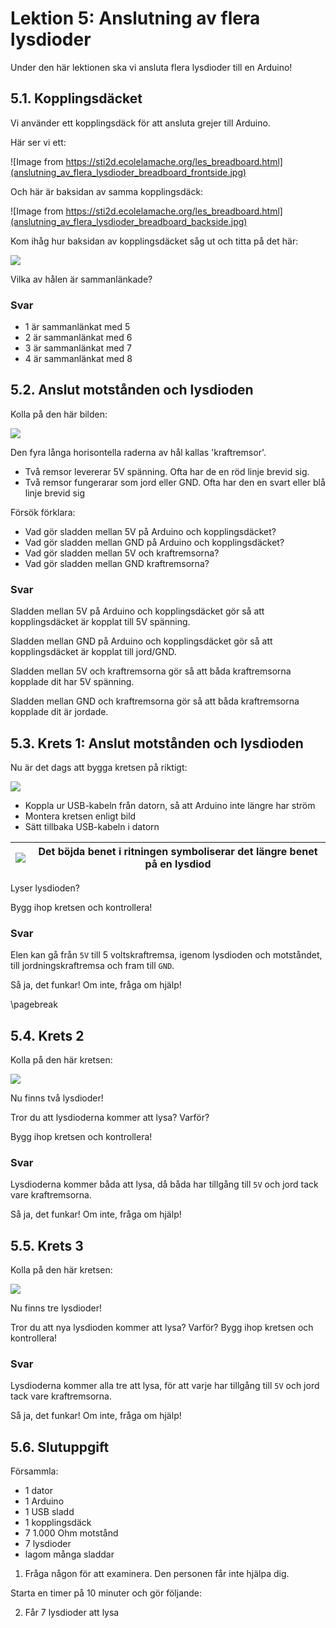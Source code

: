 # Lektion 5: Anslutning av flera lysdioder

Under den här lektionen ska vi ansluta flera lysdioder till en Arduino!

## 5.1. Kopplingsdäcket

Vi använder ett kopplingsdäck för att ansluta grejer till Arduino.

Här ser vi ett:

![Image from https://sti2d.ecolelamache.org/les_breadboard.html](anslutning_av_flera_lysdioder_breadboard_frontside.jpg)

Och här är baksidan av samma kopplingsdäck:

![Image from https://sti2d.ecolelamache.org/les_breadboard.html](anslutning_av_flera_lysdioder_breadboard_backside.jpg)

Kom ihåg hur baksidan av kopplingsdäcket såg ut och titta på det här:

![](anslutning_av_flera_lysdioder_breadboard_schematic_with_dots.png)

Vilka av hålen är sammanlänkade?

### Svar

 * 1 är sammanlänkat med 5
 * 2 är sammanlänkat med 6
 * 3 är sammanlänkat med 7
 * 4 är sammanlänkat med 8

## 5.2. Anslut motstånden och lysdioden

Kolla på den här bilden:

![](anslutning_av_flera_lysdioder_0.png)

Den fyra långa horisontella raderna av hål kallas 'kraftremsor'.

 * Två remsor levererar 5V spänning. 
   Ofta har de en röd linje brevid sig.
 * Två remsor fungerarar som jord eller GND.
   Ofta har den en svart eller blå linje brevid sig

Försök förklara:

 * Vad gör sladden mellan 5V på Arduino och kopplingsdäcket?
 * Vad gör sladden mellan GND på Arduino och kopplingsdäcket?
 * Vad gör sladden mellan 5V och kraftremsorna?
 * Vad gör sladden mellan GND kraftremsorna?


### Svar

Sladden mellan 5V på Arduino och kopplingsdäcket
gör så att kopplingsdäcket är kopplat till 5V spänning.

Sladden mellan GND på Arduino och kopplingsdäcket
gör så att kopplingsdäcket är kopplat till jord/GND.

Sladden mellan 5V och kraftremsorna gör så att båda kraftremsorna kopplade dit har 5V spänning.

Sladden mellan GND och kraftremsorna gör 
så att båda kraftremsorna kopplade dit är jordade.

## 5.3. Krets 1: Anslut motstånden och lysdioden

Nu är det dags att bygga kretsen på riktigt:

![](anslutning_av_flera_lysdioder_1.png)

 * Koppla ur USB-kabeln från datorn, så att Arduino inte längre har ström
 * Montera kretsen enligt bild
 * Sätt tillbaka USB-kabeln i datorn

![](EmojiBowtie.png) | Det böjda benet i ritningen symboliserar det längre benet på en lysdiod
:-------------:|:----------------------------------------: 

Lyser lysdioden?

Bygg ihop kretsen och kontrollera!

### Svar

Elen kan gå från `5V` till 5 voltskraftremsa, igenom lysdioden och motståndet,
till jordningskraftremsa och fram till `GND`.

Så ja, det funkar! Om inte, fråga om hjälp!

\pagebreak

## 5.4. Krets 2

Kolla på den här kretsen:

![](anslutning_av_flera_lysdioder_2.png)

Nu finns två lysdioder!

Tror du att lysdioderna kommer att lysa? Varför?

Bygg ihop kretsen och kontrollera!

### Svar

Lysdioderna kommer båda att lysa, då båda har tillgång till `5V` och jord tack vare kraftremsorna.

Så ja, det funkar! Om inte, fråga om hjälp!

## 5.5. Krets 3

Kolla på den här kretsen:

![](anslutning_av_flera_lysdioder_3.png)

Nu finns tre lysdioder!

Tror du att nya lysdioden kommer att lysa? Varför?
Bygg ihop kretsen och kontrollera!

### Svar

Lysdioderna kommer alla tre att lysa, för att varje
har tillgång till `5V` och jord tack vare kraftremsorna.

Så ja, det funkar! Om inte, fråga om hjälp!

## 5.6. Slutuppgift

Försammla:

 * 1 dator
 * 1 Arduino
 * 1 USB sladd
 * 1 kopplingsdäck
 * 7 1.000 Ohm motstånd
 * 7 lysdioder
 * lagom många sladdar

1. Fråga någon för att examinera. Den personen får inte hjälpa dig.

Starta en timer på 10 minuter och gör följande:

2. Får 7 lysdioder att lysa
